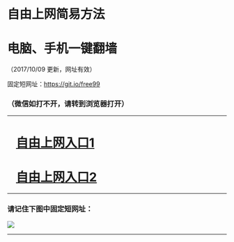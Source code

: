 ﻿# 自由上网简易方法

# 电脑、手机一键翻墙

（2017/10/09 更新，网址有效）

固定短网址：https://git.io/free99

### （微信如打不开，请转到浏览器打开）


***





# &nbsp;&nbsp; <a href="http://ft2555127158.fwq-tz-1001.info/fwqtz01.html?t=10090018422 " target="_blank">自由上网入口1</a>
# &nbsp;&nbsp; <a href="http://ft1100213011.fwq-tz-1002.info/fwqtz02.html?t=100900112818 " target="_blank">自由上网入口2</a>
***

### 请记住下图中固定短网址：

<img src="https://s3-us-west-2.amazonaws.com/fwq-1001/yjfq-20170905okok.png" /> 


***

